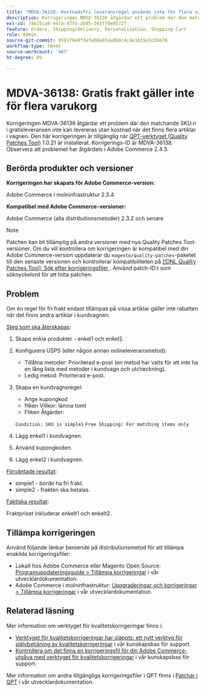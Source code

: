 ```yaml
---
title: "MDVA-36138: Kostnadsfri leveransregel används inte för flera varukorg"
description: Korrigeringen MDVA-36138 åtgärdar ett problem där den matchande SKU:n i gratisleveransen inte kan levereras utan kostnad när det finns flera artiklar i vagnen. Den här korrigeringen är tillgänglig när [QPT-verktyget (Quality Patches Tool)](/help/announcements/adobe-commerce-announcements/magento-quality-patches-released-new-tool-to-self-serve-quality-patches.md) 1.0.21 är installerat. Korrigerings-ID är MDVA-36138. Observera att problemet har åtgärdats i Adobe Commerce 2.4.3.
exl-id: 74e25ca8-e4fa-47f4-ab95-561f70e05727
feature: Orders, Shipping/Delivery, Personalization, Shopping Cart
role: Admin
source-git-commit: 958179e0f3efe08e65ea8b0c4c4e1015e3c5bb76
workflow-type: tm+mt
source-wordcount: '467'
ht-degree: 0%

---
```


# MDVA-36138: Gratis frakt gäller inte för flera varukorg

Korrigeringen MDVA-36138 åtgärdar ett problem där den matchande SKU:n i gratisleveransen inte kan levereras utan kostnad när det finns flera artiklar i vagnen. Den här korrigeringen är tillgänglig när [QPT-verktyget (Quality Patches Tool)](/help/announcements/adobe-commerce-announcements/magento-quality-patches-released-new-tool-to-self-serve-quality-patches.md) 1.0.21 är installerat. Korrigerings-ID är MDVA-36138. Observera att problemet har åtgärdats i Adobe Commerce 2.4.3.

## Berörda produkter och versioner

**Korrigeringen har skapats för Adobe Commerce-version:**

Adobe Commerce i molninfrastruktur 2.3.4

**Kompatibel med Adobe Commerce-versioner:**

Adobe Commerce (alla distributionsmetoder) 2.3.2 och senare

>[!NOTE]
>
>Patchen kan bli tillämplig på andra versioner med nya Quality Patches Tool-versioner. Om du vill kontrollera om korrigeringen är kompatibel med din Adobe Commerce-version uppdaterar du `magento/quality-patches`-paketet till den senaste versionen och kontrollerar kompatibiliteten på [[!DNL Quality Patches Tool]: Sök efter korrigeringsfiler ](https://devdocs.magento.com/quality-patches/tool.html#patch-grid). Använd patch-ID:t som söknyckelord för att hitta patchen.

## Problem

Om en regel för fri frakt endast tillämpas på vissa artiklar gäller inte rabatten när det finns andra artiklar i kundvagnen.

<u>Steg som ska återskapas</u>:

1. Skapa enkla produkter - enkel1 och enkel2.
1. Konfigurera USPS (eller någon annan onlineleveransmetod):

   * Tillåtna metoder: Prioriterad e-post (en metod har valts för att inte ha en lång lista med metoder i kundvagn och utcheckning).
   * Ledig metod: Prioriterad e-post.

1. Skapa en kundvagnsregel:

   * Ange kupongkod
   * fliken Villkor: lämna tomt
   * Fliken Åtgärder:

   `Condition: SKU is simple1`
   `Free Shipping: For matching items only`

1. Lägg enkel1 i kundvagnen.
1. Använd kupongkoden.
1. Lägg enkel2 i kundvagnen.

<u>Förväntade resultat</u>:

* simple1 - borde ha fri frakt.
* simple2 - frakten ska betalas.

<u>Faktiska resultat</u>:

Fraktpriset inkluderar enkelt1 och enkelt2.

## Tillämpa korrigeringen

Använd följande länkar beroende på distributionsmetod för att tillämpa enskilda korrigeringsfiler:

* Lokalt hos Adobe Commerce eller Magento Open Source: [Programuppdateringsguide > Tillämpa korrigeringar](https://devdocs.magento.com/guides/v2.4/comp-mgr/patching/mqp.html) i vår utvecklardokumentation.
* Adobe Commerce i molninfrastruktur: [Uppgraderingar och korrigeringar > Tillämpa korrigeringar](https://devdocs.magento.com/cloud/project/project-patch.html) i vår utvecklardokumentation.

## Relaterad läsning

Mer information om verktyget för kvalitetskorrigeringar finns i:

* [Verktyget för kvalitetskorrigeringar har släppts: ett nytt verktyg för självbetjäning av kvalitetskorrigeringar](/help/announcements/adobe-commerce-announcements/magento-quality-patches-released-new-tool-to-self-serve-quality-patches.md) i vår kunskapsbas för support.
* [Kontrollera om det finns en korrigeringsfil för din Adobe Commerce-utgåva med verktyget för kvalitetskorrigeringar](/help/support-tools/patches-available-in-qpt-tool/check-patch-for-magento-issue-with-magento-quality-patches.md) i vår kunskapsbas för support.

Mer information om andra tillgängliga korrigeringsfiler i QPT finns i [Patchar i QPT](https://devdocs.magento.com/quality-patches/tool.html#patch-grid) i vår utvecklardokumentation.
